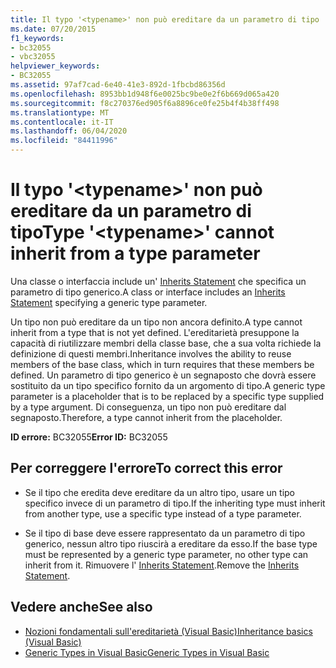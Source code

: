 ```yaml
---
title: Il typo '<typename>' non può ereditare da un parametro di tipo
ms.date: 07/20/2015
f1_keywords:
- bc32055
- vbc32055
helpviewer_keywords:
- BC32055
ms.assetid: 97af7cad-6e40-41e3-892d-1fbcbd86356d
ms.openlocfilehash: 8953bb1d948f6e0025bc9be0e2f6b669d065a420
ms.sourcegitcommit: f8c270376ed905f6a8896ce0fe25b4f4b38ff498
ms.translationtype: MT
ms.contentlocale: it-IT
ms.lasthandoff: 06/04/2020
ms.locfileid: "84411996"
---
```

# <a name="type-typename-cannot-inherit-from-a-type-parameter"></a><span data-ttu-id="9e88b-102">Il typo '\<typename>' non può ereditare da un parametro di tipo</span><span class="sxs-lookup"><span data-stu-id="9e88b-102">Type '\<typename>' cannot inherit from a type parameter</span></span>
<span data-ttu-id="9e88b-103">Una classe o interfaccia include un' [Inherits Statement](../language-reference/statements/inherits-statement.md) che specifica un parametro di tipo generico.</span><span class="sxs-lookup"><span data-stu-id="9e88b-103">A class or interface includes an [Inherits Statement](../language-reference/statements/inherits-statement.md) specifying a generic type parameter.</span></span>  
  
 <span data-ttu-id="9e88b-104">Un tipo non può ereditare da un tipo non ancora definito.</span><span class="sxs-lookup"><span data-stu-id="9e88b-104">A type cannot inherit from a type that is not yet defined.</span></span> <span data-ttu-id="9e88b-105">L'ereditarietà presuppone la capacità di riutilizzare membri della classe base, che a sua volta richiede la definizione di questi membri.</span><span class="sxs-lookup"><span data-stu-id="9e88b-105">Inheritance involves the ability to reuse members of the base class, which in turn requires that these members be defined.</span></span> <span data-ttu-id="9e88b-106">Un parametro di tipo generico è un segnaposto che dovrà essere sostituito da un tipo specifico fornito da un argomento di tipo.</span><span class="sxs-lookup"><span data-stu-id="9e88b-106">A generic type parameter is a placeholder that is to be replaced by a specific type supplied by a type argument.</span></span> <span data-ttu-id="9e88b-107">Di conseguenza, un tipo non può ereditare dal segnaposto.</span><span class="sxs-lookup"><span data-stu-id="9e88b-107">Therefore, a type cannot inherit from the placeholder.</span></span>  
  
 <span data-ttu-id="9e88b-108">**ID errore:** BC32055</span><span class="sxs-lookup"><span data-stu-id="9e88b-108">**Error ID:** BC32055</span></span>  
  
## <a name="to-correct-this-error"></a><span data-ttu-id="9e88b-109">Per correggere l'errore</span><span class="sxs-lookup"><span data-stu-id="9e88b-109">To correct this error</span></span>  
  
- <span data-ttu-id="9e88b-110">Se il tipo che eredita deve ereditare da un altro tipo, usare un tipo specifico invece di un parametro di tipo.</span><span class="sxs-lookup"><span data-stu-id="9e88b-110">If the inheriting type must inherit from another type, use a specific type instead of a type parameter.</span></span>  
  
- <span data-ttu-id="9e88b-111">Se il tipo di base deve essere rappresentato da un parametro di tipo generico, nessun altro tipo riuscirà a ereditare da esso.</span><span class="sxs-lookup"><span data-stu-id="9e88b-111">If the base type must be represented by a generic type parameter, no other type can inherit from it.</span></span> <span data-ttu-id="9e88b-112">Rimuovere l' [Inherits Statement](../language-reference/statements/inherits-statement.md).</span><span class="sxs-lookup"><span data-stu-id="9e88b-112">Remove the [Inherits Statement](../language-reference/statements/inherits-statement.md).</span></span>  
  
## <a name="see-also"></a><span data-ttu-id="9e88b-113">Vedere anche</span><span class="sxs-lookup"><span data-stu-id="9e88b-113">See also</span></span>

- [<span data-ttu-id="9e88b-114">Nozioni fondamentali sull'ereditarietà (Visual Basic)</span><span class="sxs-lookup"><span data-stu-id="9e88b-114">Inheritance basics (Visual Basic)</span></span>](../programming-guide/language-features/objects-and-classes/inheritance-basics.md)
- [<span data-ttu-id="9e88b-115">Generic Types in Visual Basic</span><span class="sxs-lookup"><span data-stu-id="9e88b-115">Generic Types in Visual Basic</span></span>](../programming-guide/language-features/data-types/generic-types.md)
